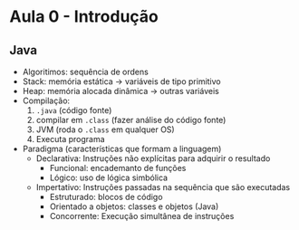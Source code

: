 # Aula 0 - Introdução

## Java

- Algoritimos: sequência de ordens
- Stack: memória estática -> variáveis de tipo primitivo
- Heap: memória alocada dinâmica -> outras variáveis
- Compilação:
  1. `.java` (código fonte)
  2. compilar em `.class` (fazer análise do código fonte)
  3. JVM (roda o `.class` em qualquer OS)
  4. Executa programa
- Paradigma (características que formam a linguagem)
  - Declarativa: Instruções não explícitas para adquirir o resultado
    - Funcional: encademanto de funções
    - Lógico: uso de lógica simbólica
  - Impertativo: Instruções passadas na sequência que são executadas
    - Estruturado: blocos de código
    - Orientado a objetos: classes e objetos (Java)
    - Concorrente: Execução simultânea de instruções
